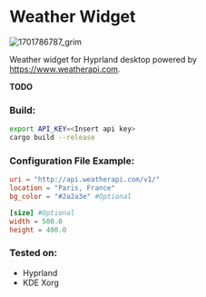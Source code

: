 # Weather Widget

![1701786787_grim](https://github.com/AndreiLubinets/weather-widget/assets/93917217/8ad33df5-ab1d-42df-b675-ffebf898bbf5)

Weather widget for Hyprland desktop powered by https://www.weatherapi.com.

**TODO**

### Build:
```bash
export API_KEY=<Insert api key>
cargo build --release
```



### Configuration File Example:
```toml
uri = "http://api.weatherapi.com/v1/"
location = "Paris, France"
bg_color = "#2a2a3e" #Optional

[size] #Optional
width = 500.0
height = 400.0
```

### Tested on:
+ Hyprland
+ KDE Xorg
